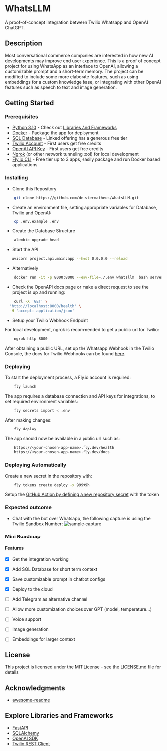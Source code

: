 # WhatsLLM

A proof-of-concept integration between Twilio Whatsapp and OpenAI ChatGPT.

## Description

Most conversational commerce companies are interested in how new AI developments may improve end user experience.
This is a proof of concept project for using WhatsApp as an interface to OpenAI, allowing a customizable prompt and a short-term
memory. The project can be modified to include some more elaborate features, such as using embeddings for a custom knowledge base,
or integrating with other OpenAI features such as speech to text and image generation.

## Getting Started

### Prerequisites

* [Python 3.10](https://www.python.org/) - Check out [Libraries And Frameworks](#explore-libraries-and-frameworks)
* [Docker](https://www.docker.com/) - Package the app for deployment
* [SQL Database](https://neon.tech/) - Linked offering has a generous free tier
* [Twilio Account](https://www.twilio.com/docs) - First users get free credits
* [OpenAI API Key](https://openai.com/blog/openai-api) - First users get free credits
* [Ngrok](https://ngrok.com/) (or other network tunneling tool) for local development
* [Fly.io CLI](https://fly.io/docs/) - Free tier up to 3 apps, easily package and run Docker based applications

### Installing

* Clone this Repository
```sh
    git clone https://github.com/deistermatheus/whatsLLM.git
```

* Create an environment file, setting appropriate variables for Database, Twilio and OpenAI:

```sh
    cp .env.example .env
```

* Create the Database Structure

```sh
    alembic upgrade head
```

* Start the API

```sh
   uvicorn project.api.main:app --host 0.0.0.0 --reload
```

* Alternatively

```sh
    docker run -it -p 8000:8000 --env-file=./.env whatsllm  bash server.sh
```

* Check the OpenAPI docs page or make a direct request to see the project is up and running:

```sh
    curl -X 'GET' \
  'http://localhost:8000/health' \
  -H 'accept: application/json'
```

* Setup your Twilio Webhook Endpoint

For local development, ngrok is recommended to get a public url for Twilio:

```sh
    ngrok http 8000
```

After obtaining a public URL, set up the Whatsapp Webhook in the Twilio Console, the 
docs for Twilio Webhooks can be found [here](https://www.twilio.com/docs/usage/webhooks/getting-started-twilio-webhooks).

### Deploying

To start the deployment process, a Fly.io account is required:

```sh
    fly launch
```

The app requires a database connection and API keys for integrations, to set required environment variables:

```sh
    fly secrets import < .env
```

After making changes:

```sh
    fly deploy
```

The app should now be available in a public url such as:

```sh
    https://<your-chosen-app-name>.fly.dev/health
    https://<your-chosen-app-name>.fly.dev/docs
```

### Deploying Automatically

Create a new secret in the repository with:

```sh
    fly tokens create deploy -x 99999h
```

Setup the [GitHub Action by defining a new repository secret](https://fly.io/docs/app-guides/continuous-deployment-with-github-actions/) with the token

### Expected outcome

* Chat with the bot over Whatsapp, the following capture is using the Twilio Sandbox Number:
![sample-capture](https://github.com/deistermatheus/whatsLLM/assets/24402584/d2caa266-9888-41d9-831f-6939b245edd5)

### Mini Roadmap

#### Features
- [x] Get the integration working
- [x] Add SQL Database for short term context
- [x] Save customizable prompt in chatbot configs
- [x] Deploy to the cloud
- [ ] Add Telegram as alternative channel
- [ ] Allow more customization choices over GPT (model, temperature...)
- [ ] Voice support
- [ ] Image generation
- [ ] Embeddings for larger context


  
## License

This project is licensed under the MIT License - see the LICENSE.md file for details

## Acknowledgments
* [awesome-readme](https://github.com/matiassingers/awesome-readme)

## Explore Libraries and Frameworks

* [FastAPI](https://fastapi.tiangolo.com/)
* [SQLAlchemy](https://www.sqlalchemy.org/)
* [OpenAI SDK](https://github.com/openai/openai-python)
* [Twilio REST Client](https://www.twilio.com/docs/libraries/python)

